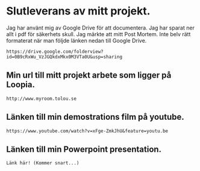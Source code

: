 Slutleverans av mitt projekt.
========


Jag har använt mig av Google Drive för att documentera. Jag har sparat ner allt i pdf för säkerhets skull. Jag märkte att mitt Post Mortem. Inte belv rätt formaterat när man följde länken nedan till Google Drive.   

    https://drive.google.com/folderview?id=0B9cRxWu_VzJGQkdxMkx0M3VTa0U&usp=sharing



Min url till mitt projekt arbete som ligger på Loopia.
--------
    http://www.myroom.tolou.se
    

Länken till min demostrations film på youtube.
--------
    https://www.youtube.com/watch?v=xFge-ZmkJhU&feature=youtu.be
    

Länken till min Powerpoint presentation.
--------
    Länk här! (Kommer snart...)